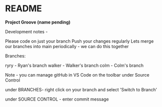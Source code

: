 # README

**Project Groove (name pending)**

Development notes - 

Please code on just your branch
Push your changes regularly
Lets merge our branches into main periodically - we can do this together



Branches:

ryry - Ryan's branch
walker - Walker's branch
colm - Colm's branch

Note - you can manage gitHub in VS Code on the toolbar under Source Control

under BRANCHES- right click on your branch and select 'Switch to Branch'

under SOURCE CONTROL - enter commit message